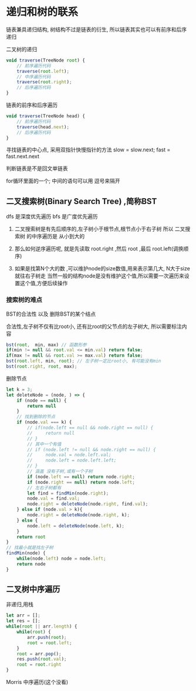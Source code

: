 # 递归和树的联系

链表兼具递归结构, 树结构不过是链表的衍生, 所以链表其实也可以有前序和后序递归

二叉树的递归

```js
void traverse(TreeNode root) {
    // 前序遍历代码
    traverse(root.left);
    // 中序遍历代码
    traverse(root.right);
    // 后序遍历代码
}
```

链表的前序和后序遍历

```js
void traverse(TreeNode head) {
    // 前序遍历代码
    traverse(head.next);
    // 后序遍历代码
}
```

寻找链表的中心点, 采用双指针快慢指针的方法
slow = slow.next;
fast = fast.next.next

判断链表是不是回文单链表

for循环里面的一个; 中间的语句可以用 逗号来隔开

## 二叉搜索树(Binary Search Tree) ,简称BST

dfs 是深度优先遍历
bfs 是广度优先遍历

1. 二叉搜索树是有先后顺序的,左子树小于根节点,根节点小于右子树
所以 二叉搜索树 的中序遍历是 从小到大的

2. 那么如何逆序遍历呢, 就是先读取 root.right ,然后 root ,最后 root.left(调换顺序)

3. 如果是找第N个大的数 ,可以维护node的size数值,用来表示第几大, N大于size就往右子树走
当然一般的结构node是没有维护这个值,所以需要一次遍历来设置这个值,方便后续操作

### 搜索树的难点

BST的合法性 以及 删除BST的某个结点

合法性,左子树不仅有比root小, 还有比root的父节点的左子树大, 所以需要标注内容

```js
bst(root,  min, max) // 函数形参
if(min != null && root.val <= min.val) return false;
if(max != null && root.val >= max.val) return false;
bst(root.left, min, root); // 左子树一定比root小, 有可能没有min
bst(root.right, root, max);
```

删除节点

```js
let k = 3;
let deleteNode = (node, ) => {
    if (node == null) {
        return null
    }
    // 找到删除的节点
    if (node.val === k) {
        // if(node.left == null && node.right == null) {
        //     return null
        // }
        // 其中一个有值
        // if (node.left != null && node.right == null) {
        //     node.val = node.left.val;
        //     node.left = node.left.left;
        // }
        // 涵盖 没有子树,或有一个子树
        if (node.left == null) return node.right;
        if (node.right == null) return node.left;
        // 左右子树都有
        let find = findMin(node.right);
        node.val = find.val;
        node.right = deleteNode(node.right, find.val);
    } else if (node.val > k){
        node.right = deleteNode(node.right, k);
    } else {
        node.left = deleteNode(node.left, k);
    }
    return root
}
// 找最小就是找左子树
findMin(node) {
    while(node.left) node = node.left;
    return node
}
```

## 二叉树中序遍历

非递归,用栈

```js
let arr = [];
let res = [];
while(root || arr.length) {
    while(root) {
        arr.push(root);
        root = root.left;
    }
    root = arr.pop();
    res.push(root.val);
    root = root.right
}
```

Morris 中序遍历(这个没看)
